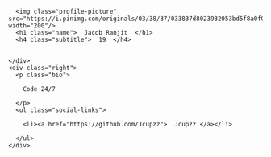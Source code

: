 <html>
<head><link rel="stylesheet" type="text/css" href="style.css"></head>
<body>
  <div class="wrapper">
    <div class="left">


      <img class="profile-picture" src="https://i.pinimg.com/originals/03/38/37/033837d8023932053bd5f8a0f0f1c17e.jpg" width="200"/>
      <h1 class="name">  Jacob Ranjit  </h1>
      <h4 class="subtitle">  19  </h4>


    </div>
    <div class="right">
      <p class="bio">

        Code 24/7

      </p>
      <ul class="social-links">

        <li><a href="https://github.com/Jcupzz">  Jcupzz </a></li>

      </ul>
    </div>
  </div>
</body>
</html>
